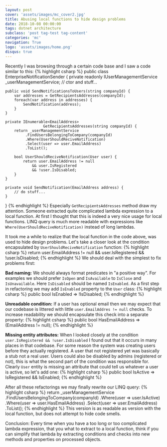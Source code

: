 ```yaml
---
layout: post
cover: 'assets/images/mc_cover2.jpg'
title: Abusing local functions to hide design problems
date: 2018-10-08 00:00:00
tags: dotnet architecture
subclass: 'post tag-test tag-content'
categories: 'mc'
navigation: True
logo: 'assets/images/home.png'
disqus: true
---
```


Recently I was browsing through a certain code base
and I saw a code similar to this:
{% highlight csharp %}
public class EnterpriseNotificationSender {
    private readonly IUserManagementService _userManagementService;
    // ctor and stuff...
 
    public void SendNotificationsToUsers(string companyId) {
        var addresses = GetRecipientsAddresses(companyId);
        foreach(var address in addresses) {
            SendNotification(address);
        }
    }
 
    private IEnumerable<EmailAddress> 
                     GetRecipientsAddresses(string companyId) {
        return _userManagementService
             .FindUsersBelongingToCompany(companyId)
             .Where(UserShouldReciveNotification)
             .Select(user => user.EmailAddress)
             .ToList();
 
        bool UserShouldReciveNotification(User user) {
            return user.EmailAddress != null
                && user.IsRegistered
                && !user.IsDisabled;
        }
    }
 
    private void SendNotification(EmailAddress address) {
        // do stuff...
    }
}
{% endhighlight %}
Especially `GetRecipientsAddresses` method draw my attention.
Someone extracted quite complicated lambda expression
to a local function.
At first I thought that this is indeed a very nice usage for local
functions.
LINQ query is much more readable
with expressions like `Where(UserShouldReciveNotification)`
instead of long lambdas.

It took me a while to realize that the local function
in the code above, was used to hide design problems.
Let's take a closer look at the condition encapsulated by
`UserShouldReciveNotification` function:
{% highlight csharp %}
return user.EmailAddress != null
    && user.IsRegistered
    && !user.IsDisabled;
{% endhighlight %}
We should deal with the simplest to fix problems first:

**Bad naming:** We should always format predicates in "a positive way".
For examples we should prefer `IsOpen` and `IsAvailable` to `IsClose`
and `IsUnavailable`. Here `IsDisabled` should be named `IsEnabled`.
As a first step in refactoring we may add `IsEnabled` property
to the `User` class:
{% highlight csharp %}
public bool IsEnabled => !IsDisabled;
{% endhighlight %}

**Unreadable condition:** If a user has optional email then we may expect
that our codebase is littered with little `user.EmailAddres != null` checks.
To increase readability we should encapsulate this check into a separate property:
{% highlight csharp %}
public bool HasEmailAddress => (EmailAddress != null);
{% endhighlight %}

**Missing entity attributes:** When I looked closely at the condition
`user.IsRegistered && !user.IsDisabled` I found out that it occurs
in many places in that codebase. For some reason the system was creating
users before they actually registered. A user that not registered yet was basically
a stub not a real user. Users could also be disabled by admins (registered or not),
this is what the second part of the condition was responsible for.
Clearly `User` entity is missing an attribute that could tell us whatever
a user is active, so let's add one:
{% highlight csharp %}
public bool IsActive
    => IsRegistered && IsEnabled;
{% endhighlight %}

After all these refactorings we may finally rewrite our LINQ query:
{% highlight csharp %}
return _userManagementService
    .FindUsersBelongingToCompany(companyId)
    .Where(user => user.IsActive)
    .Where(user => user.HasEmailAddress)
    .Select(user => user.EmailAddress)
    .ToList();
{% endhighlight %}
This version is as readable as version with the local function,
but does not attempt to hide code smells.

Conclusion: Every time when you have a too long or too complicated
lambda expression, that you what to extract to a local function,
think if you can simplify that lambda by extracting conditions and checks
into new methods and properties on processed objects.

